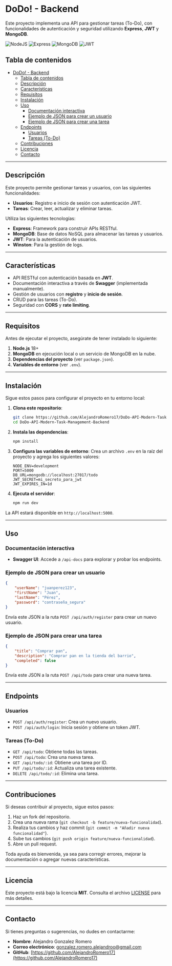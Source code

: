# DoDo! - Backend

Este proyecto implementa una API para gestionar tareas (To-Do), con funcionalidades de autenticación y seguridad utilizando **Express**, **JWT** y **MongoDB**.

![NodeJS](https://img.shields.io/badge/Node.js-43853D?style=for-the-badge&logo=node.js&logoColor=white)
![Express](https://img.shields.io/badge/Express-000000?style=for-the-badge&logo=express&logoColor=white)
![MongoDB](https://img.shields.io/badge/MongoDB-47A248?style=for-the-badge&logo=mongodb&logoColor=white)
![JWT](https://img.shields.io/badge/JWT-000000?style=for-the-badge&logo=json-web-tokens&logoColor=white)

## Tabla de contenidos

- [DoDo! - Backend](#dodo---backend)
  - [Tabla de contenidos](#tabla-de-contenidos)
  - [Descripción](#descripción)
  - [Características](#características)
  - [Requisitos](#requisitos)
  - [Instalación](#instalación)
  - [Uso](#uso)
    - [Documentación interactiva](#documentación-interactiva)
    - [Ejemplo de JSON para crear un usuario](#ejemplo-de-json-para-crear-un-usuario)
    - [Ejemplo de JSON para crear una tarea](#ejemplo-de-json-para-crear-una-tarea)
  - [Endpoints](#endpoints)
    - [Usuarios](#usuarios)
    - [Tareas (To-Do)](#tareas-to-do)
  - [Contribuciones](#contribuciones)
  - [Licencia](#licencia)
  - [Contacto](#contacto)

---

## Descripción

Este proyecto permite gestionar tareas y usuarios, con las siguientes funcionalidades:
- **Usuarios**: Registro e inicio de sesión con autenticación JWT.
- **Tareas**: Crear, leer, actualizar y eliminar tareas.

Utiliza las siguientes tecnologías:
- **Express**: Framework para construir APIs RESTful.
- **MongoDB**: Base de datos NoSQL para almacenar las tareas y usuarios.
- **JWT**: Para la autenticación de usuarios.
- **Winston**: Para la gestión de logs.

---

## Características

- API RESTful con autenticación basada en **JWT**.
- Documentación interactiva a través de **Swagger** (implementada manualmente).
- Gestión de usuarios con **registro** y **inicio de sesión**.
- CRUD para las tareas (To-Do).
- Seguridad con **CORS** y **rate limiting**.

---

## Requisitos

Antes de ejecutar el proyecto, asegúrate de tener instalado lo siguiente:

1. **Node.js** 18+
2. **MongoDB** en ejecución local o un servicio de MongoDB en la nube.
3. **Dependencias del proyecto** (ver `package.json`).
4. **Variables de entorno** (ver `.env`).

---

## Instalación

Sigue estos pasos para configurar el proyecto en tu entorno local:

1. **Clona este repositorio**:
   ```bash
   git clone https://github.com/AlejandroRomero17/DoDo-API-Modern-Task-Management-Backend
   cd DoDo-API-Modern-Task-Management-Backend
   ```

2. **Instala las dependencias**:
   ```bash
   npm install
   ```

3. **Configura las variables de entorno**:
   Crea un archivo `.env` en la raíz del proyecto y agrega los siguientes valores:
   ```env
   NODE_ENV=development
   PORT=5000
   DB_URL=mongodb://localhost:27017/todo
   JWT_SECRET=mi_secreto_para_jwt
   JWT_EXPIRES_IN=1d
   ```

4. **Ejecuta el servidor**:
   ```bash
   npm run dev
   ```

La API estará disponible en `http://localhost:5000`.

---

## Uso

### Documentación interactiva

- **Swagger UI**: Accede a `/api-docs` para explorar y probar los endpoints.

### Ejemplo de JSON para crear un usuario

```json
{
    "userName": "juanperez123",
    "firstName": "Juan",
    "lastName": "Pérez",
    "password": "contraseña_segura"
}
```

Envía este JSON a la ruta `POST /api/auth/register` para crear un nuevo usuario.

### Ejemplo de JSON para crear una tarea

```json
{
    "title": "Comprar pan",
    "description": "Comprar pan en la tienda del barrio",
    "completed": false
}
```

Envía este JSON a la ruta `POST /api/todo` para crear una nueva tarea.

---

## Endpoints

### Usuarios

- `POST /api/auth/register`: Crea un nuevo usuario.
- `POST /api/auth/login`: Inicia sesión y obtiene un token JWT.

### Tareas (To-Do)

- `GET /api/todo`: Obtiene todas las tareas.
- `POST /api/todo`: Crea una nueva tarea.
- `GET /api/todo/:id`: Obtiene una tarea por ID.
- `PUT /api/todo/:id`: Actualiza una tarea existente.
- `DELETE /api/todo/:id`: Elimina una tarea.

---

## Contribuciones

Si deseas contribuir al proyecto, sigue estos pasos:

1. Haz un fork del repositorio.
2. Crea una nueva rama (`git checkout -b feature/nueva-funcionalidad`).
3. Realiza tus cambios y haz commit (`git commit -m "Añadir nueva funcionalidad"`).
4. Sube tus cambios (`git push origin feature/nueva-funcionalidad`).
5. Abre un pull request.

Toda ayuda es bienvenida, ya sea para corregir errores, mejorar la documentación o agregar nuevas características.

---

## Licencia

Este proyecto está bajo la licencia **MIT**. Consulta el archivo [LICENSE](LICENSE) para más detalles.

---

## Contacto

Si tienes preguntas o sugerencias, no dudes en contactarme:

- **Nombre**: Alejandro Gonzalez Romero
- **Correo electrónico**: gonzalez.romero.alejandroo@gmail.com
- **GitHub**: [https://github.com/AlejandroRomero17](https://github.com/AlejandroRomero17)
